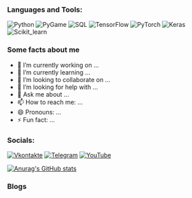 
### Languages and Tools:

![Python](https://img.shields.io/badge/-Python-610061?style=for-the-badge&logo=python&logoColor=47C5FB)
![PyGame](https://img.shields.io/badge/-PyGame-610061?style=for-the-badge&logo=WeGame&logoColor=097CDB)
![SQL](https://img.shields.io/badge/-SQL-610061?style=for-the-badge&logo=MySQL&logoColor=F8C52C)
![TensorFlow](https://img.shields.io/badge/-TensorFlow-610061?style=for-the-badge&logo=tensorflow&logoColor=F88C00)
![PyTorch](https://img.shields.io/badge/-PyTorch-610061?style=for-the-badge&logo=PyTorch&logoColor=E9D54D)
![Keras](https://img.shields.io/badge/-Keras-610061?style=for-the-badge&logo=Keras&logoColor=E9D54D)
![Scikit_learn](https://img.shields.io/badge/-Scikit_learn-610061?style=for-the-badge&logo=Scikitlearn&logoColor=E9D54D)


### Some facts about me
- 🔭 I’m currently working on ...
- 🌱 I’m currently learning ...
- 👯 I’m looking to collaborate on ...
- 🤔 I’m looking for help with ...
- 💬 Ask me about ...
- 📫 How to reach me: ...
- 😄 Pronouns: ...
- ⚡ Fun fact: ...

### Socials:

[![Vkontakte](https://img.shields.io/badge/-Vkontakte-090909?style=for-the-badge&logo=Vk&logoColor=4F7DB3)](https://vk.com/alexeyshpavda)
[![Telegram](https://img.shields.io/badge/-Telegram-090909?style=for-the-badge&logo=telegram&logoColor=27A0D9)](https://t.me/malinin_danila)
[![YouTube](https://img.shields.io/badge/-YouTube-090909?style=for-the-badge&logo=YouTube&logoColor=FF0000)](https://www.youtube.com/@bumbum3229)

[![Anurag's GitHub stats](https://github-readme-stats.vercel.app/api?username=MALINAYAGODA)](https://github.com/anuraghazra/github-readme-stats)

### Blogs
<!-- YOUTUBE:START -->
<!-- YOUTUBE:END -->

